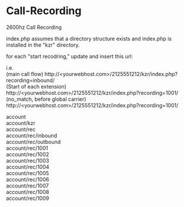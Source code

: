 # Call-Recording
2600hz Call Recording

index.php assumes that a directory structure exists and index.php is installed in the "kzr" directory. 

for each "start recodring," update and insert this url:

i.e. \
(main call flow) http://<yourwebhost.com>/2125551212/kzr/index.php?recording=inbound/ \
(Start of each extension) http://<yourwebhost.com>/2125551212/kzr/index.php?recording=1001/ \
(no_match, before global carrier) http://<yourwebhost.com>/2125551212/kzr/index.php?recording=1001/ 

account \
account/kzr \
account/rec \
  account/rec/inbound \
  account/rec/outbound \
  account/rec/1001 \
  account/rec/1002 \
  account/rec/1003 \
  account/rec/1004 \
  account/rec/1005 \
  account/rec/1006 \
  account/rec/1007 \
  account/rec/1008 \
  account/rec/1009 
